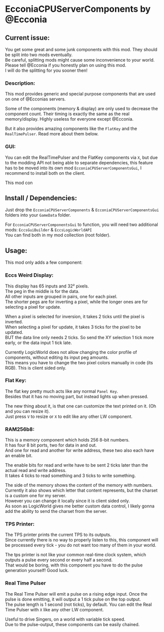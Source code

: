 # EcconiaCPUServerComponents by @Ecconia

## Current issue:

You get some great and some junk components with this mod. They should be split into two mods eventually.\
Be careful, splitting mods might cause some inconvenience to your world. Please tell @Ecconia if you honestly plan on using this mod.\
I will do the splitting for you sooner then!

### Description:

This mod provides generic and special purpose components that are used on one of @Ecconias servers.

Some of the components (memory & display) are only used to decrease the component count. Their timing is exactly the same as the real memory/display. Highly useless for everyone except @Ecconia.

But it also provides amazing components like the `FlatKey` and the `RealTimePulser`. Read more about them below.

### GUI:

You can edit the RealTimePulser and the FlatKey components via `X`, but due to the modding API not being able to separate dependencies,
this feature has to be moved into its own mod `EcconiaCPUServerComponentsGui`, I recommend to install both on the client.

This mod con

## Install / Dependencies:

Just drop the `EcconiaCPUServerComponents` & `EcconiaCPUServerComponentsGui` folders into your `GameData` folder.

For `EcconiaCPUServerComponentsGui` to function, you will need two additional mods: `EccsGuiBuilder` & `EccsLogicWorldAPI`\
You can find both in my mod collection (root folder).

## Usage:

This mod only adds a few component:

### Eccs Weird Display:

This display has 65 inputs and 32² pixels.\
The peg in the middle is for the data.\
All other inputs are grouped in pairs, one for each pixel.\
The shorter pegs are for inverting a pixel, while the longer ones are for selecting a pixel for update.

When a pixel is selected for inversion, it takes 2 ticks until the pixel is inverted.\
When selecting a pixel for update, it takes 3 ticks for the pixel to be updated.\
BUT the data line only needs 2 ticks. So send the XY selection 1 tick more early, or the data input 1 tick late.

Currently LogicWorld does not allow changing the color profile of components, without editing its input peg amounts.\
This means you have to change the two pixel colors manually in code (its RGB). This is client sided only.

### Flat Key:

The flat key pretty much acts like any normal `Panel Key`.\
Besides that it has no moving part, but instead lights up when pressed.

The new thing about it, is that one can customize the text printed on it. (Oh and you can resize it).\
Just press `V` to resize or `X` to edit like any other LW component.

### RAM256b8:

This is a memory component which holds 256 8-bit numbers.\
It has four 8 bit ports, two for data in and out.\
And one for read and another for write address, these two also each have an enable bit.

The enable bits for read and write have to be sent 2 ticks later than the actual read and write address.\
It takes 4 ticks to read something and 3 ticks to write something.

The side of the memory shows the content of the memory with numbers.\
Currently it also shows which letter that content represents, but the charset is a custom one for my server.\
However you can change it locally since it is client sided only.\
As soon as LogicWorld gives me better custom data control, I likely gonna add the ability to send the charset from the server.

### TPS Printer:

The TPS printer prints the current TPS to its outputs.\
Since currently there is no way to properly listen to this, this component will be processed every tick - you do not want too many of them in your world.

The tps printer is not like your common real-time clock system, which outputs a pulse every second or every half a second.\
That would be boring, with this component you have to do the pulse generation yourself! Good luck.

### Real Time Pulser

The Real Time Pulser will emit a pulse on a rising edge input. Once the pulse is done emitting, it will output a 1 tick pulse on the top output.\
The pulse length is 1 second (not ticks), by default. You can edit the Real Time Pulser with `X` like any other LW component.

Useful to drive Singers, on a world with variable tick speed.\
Due to the pulse-output, these components can be easily chained.
